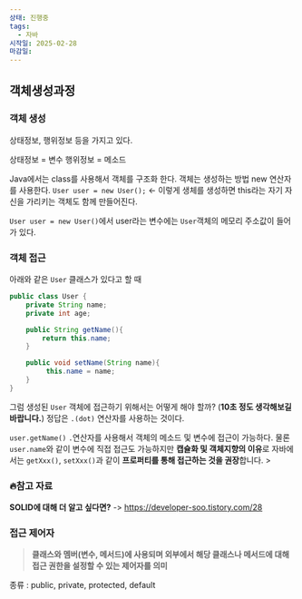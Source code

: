 ```yaml
---
상태: 진행중
tags:
  - 자바
시작일: 2025-02-28
마감일:
---
```

## 객체생성과정
### 객체 생성
상태정보, 행위정보 등을 가지고 있다.

상태정보 = 변수
행위정보 = 메소드

Java에서는 class를 사용해서 객체를 구조화 한다. 객체는 생성하는 방법 new 연산자를 사용한다.
`User user = new User();` <- 이렇게 생체를 생성하면 this라는 자기 자신을 가리키는 객체도 함께 만들어진다.

`User user = new User()`에서 user라는 변수에는 `User`객체의 메모리 주소값이 들어가 있다.

### 객체 접근
아래와 같은 `User` 클래스가 있다고 할 때
```java
public class User {
	private String name;
	private int age;

	public String getName(){
		return this.name;
	}

	public void setName(String name){
		 this.name = name;
	}
}
```

그럼 생성된 `User` 객체에 접근하기 위해서는 어떻게 해야 할까? (**10초 정도 생각해보길 바랍니다.**)
정답은 `.(dot)` 연산자를 사용하는 것이다. 
 
`user.getName()` `.`연산자를 사용해서 객체의 메소드 및 변수에 접근이 가능하다. 물론 `user.name`와 같이 변수에 직접 접근도 가능하지만 **캡슐화 및 객체지향의 이유**로 자바에서는 `getXxx()`, `setXxx()`과 같이  **프로퍼티를 통해 접근하는 것을 권장**합니다. >

### 🔥**참고 자료**
**SOLID에 대해 더 알고 싶다면?**  -> https://developer-soo.tistory.com/28

### 접근 제어자
> **클래스와 멤버(변수, 메서드)에 사용되며 외부에서 해당 클래스나 메서드에 대해 접근 권한을 설정할 수 있는 제어자를 의미**

종류 : public, private, protected, default
